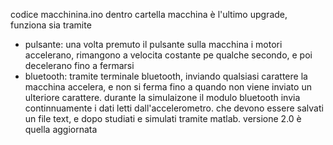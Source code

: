 codice macchinina.ino dentro cartella macchina è l'ultimo upgrade, 
funziona sia tramite
- pulsante: una volta premuto il pulsante sulla macchina i motori accelerano,
  rimangono a velocita costante pe qualche secondo, e poi decelerano fino a fermarsi
- bluetooth: tramite terminale bluetooth, inviando qualsiasi carattere la macchina accelera,
  e non si ferma fino a quando non viene inviato un ulteriore carattere.
durante la simulaizone il modulo bluetooth invia continnuamente i dati letti dall'accelerometro.
che devono essere salvati un file text, e dopo studiati e simulati tramite matlab.
versione 2.0 è quella aggiornata
